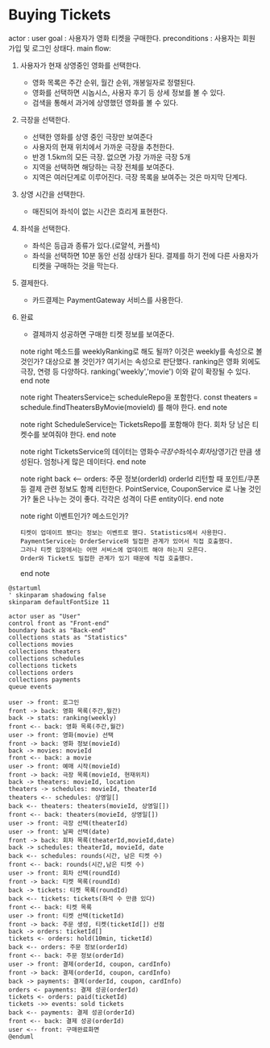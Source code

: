 # Buying Tickets

actor : user
goal : 사용자가 영화 티켓을 구매한다.
preconditions : 사용자는 회원 가입 및 로그인 상태다.
main flow:

1.  사용자가 현재 상영중인 영화를 선택한다.
    -   영화 목록은 주간 순위, 월간 순위, 개봉일자로 정렬된다.
    -   영화를 선택하면 시놉시스, 사용자 후기 등 상세 정보를 볼 수 있다.
    -   검색을 통해서 과거에 상영했던 영화를 볼 수 있다.
2.  극장을 선택한다.
    -   선택한 영화를 상영 중인 극장만 보여준다
    -   사용자의 현재 위치에서 가까운 극장을 추천한다.
    -   반경 1.5km의 모든 극장. 없으면 가장 가까운 극장 5개
    -   지역을 선택하면 해당하는 극장 전체를 보여준다.
    -   지역은 여러단계로 이루어진다. 극장 목록을 보여주는 것은 마지막 단계다.
3.  상영 시간을 선택한다.
    -   매진되어 좌석이 없는 시간은 흐리게 표현한다.
4.  좌석을 선택한다.
    -   좌석은 등급과 종류가 있다.(로얄석, 커플석)
    -   좌석을 선택하면 10분 동안 선점 상태가 된다. 결제를 하기 전에 다른 사용자가 티켓을 구매하는 것을 막는다.
5.  결제한다.
    -   카드결제는 PaymentGateway 서비스를 사용한다.
6.  완료

    -   결제까지 성공하면 구매한 티켓 정보를 보여준다.

    note right
    메소드를 weeklyRanking로 해도 될까?
    이것은 weekly를 속성으로 볼 것인가? 대상으로 볼 것인가?
    여기서는 속성으로 판단했다.
    ranking은 영화 외에도 극장, 연령 등 다양하다.
    ranking('weekly','movie') 이와 같이 확장될 수 있다.
    end note

    note right
    TheatersService는 scheduleRepo을 포함한다.
    const theaters = schedule.findTheatersByMovie(movieId) 를 해야 한다.
    end note

    note right
    ScheduleService는 TicketsRepo를 포함해야 한다.
    회차 당 남은 티켓수를 보여줘야 한다.
    end note

    note right
    TicketsService의 데이터는
    영화수*극장수*좌석수*회차*상영기간
    만큼 생성된다. 엄청나게 많은 데이터다.
    end note

    note right
    back <-- orders: 주문 정보(orderId)
    orderId 리턴할 때 포인트/쿠폰 등 결제 관련 정보도 함께 리턴한다.
    PointService, CouponService 로 나눌 것인가?
    둘은 나누는 것이 좋다. 각각은 성격이 다른 entity이다.
    end note

    note right
    이벤트인가? 메소드인가?

        티켓이 업데이트 됐다는 정보는 이벤트로 했다. Statistics에서 사용한다.
        PaymentService는 OrderService와 밀접한 관계가 있어서 직접 호출했다.
        그러나 티켓 입장에서는 어떤 서비스에 업데이트 해야 하는지 모른다.
        Order와 Ticket도 밀접한 관계가 있기 때문에 직접 호출했다.

    end note

```plantuml
@startuml
' skinparam shadowing false
skinparam defaultFontSize 11

actor user as "User"
control front as "Front-end"
boundary back as "Back-end"
collections stats as "Statistics"
collections movies
collections theaters
collections schedules
collections tickets
collections orders
collections payments
queue events

user -> front: 로그인
front -> back: 영화 목록(주간,월간)
back -> stats: ranking(weekly)
front <-- back: 영화 목록(주간,월간)
user -> front: 영화(movie) 선택
front -> back: 영화 정보(movieId)
back -> movies: movieId
front <-- back: a movie
user -> front: 예매 시작(movieId)
front -> back: 극장 목록(movieId, 현재위치)
back -> theaters: movieId, location
theaters -> schedules: movieId, theaterId
theaters <-- schedules: 상영일[]
back <-- theaters: theaters(movieId, 상영일[])
front <-- back: theaters(movieId, 상영일[])
user -> front: 극장 선택(theaterId)
user -> front: 날짜 선택(date)
front -> back: 회차 목록(theaterId,movieId,date)
back -> schedules: theaterId, movieId, date
back <-- schedules: rounds(시간, 남은 티켓 수)
front <-- back: rounds(시간,남은 티켓 수)
user -> front: 회차 선택(roundId)
front -> back: 티켓 목록(roundId)
back -> tickets: 티켓 목록(roundId)
back <-- tickets: tickets(좌석 수 만큼 있다)
front <-- back: 티켓 목록
user -> front: 티켓 선택(ticketId)
front -> back: 주문 생성, 티켓(ticketId[]) 선점
back -> orders: ticketId[]
tickets <- orders: hold(10min, ticketId)
back <-- orders: 주문 정보(orderId)
front <-- back: 주문 정보(orderId)
user -> front: 결제(orderId, coupon, cardInfo)
front -> back: 결제(orderId, coupon, cardInfo)
back -> payments: 결제(orderId, coupon, cardInfo)
orders <- payments: 결제 성공(orderId)
tickets <- orders: paid(ticketId)
tickets ->> events: sold tickets
back <-- payments: 결제 성공(orderId)
front <-- back: 결제 성공(orderId)
user <-- front: 구매완료화면
@enduml
```
